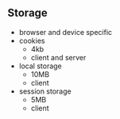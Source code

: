 ## Storage
- browser and device specific
- cookies
  - 4kb
  - client and server
- local storage
  - 10MB
  - client
- session storage
  - 5MB
  - client